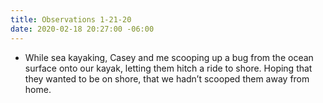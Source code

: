 ```yaml
---
title: Observations 1-21-20
date: 2020-02-18 20:27:00 -06:00
---
```


- While sea kayaking, Casey and me scooping up a bug from the ocean surface onto our kayak, letting them hitch a ride to shore. Hoping that they wanted to be on shore, that we hadn’t scooped them away from home.